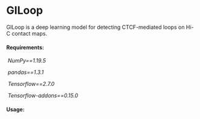 # GILoop
GILoop is a deep learning model for detecting CTCF-mediated loops on Hi-C contact maps. 



#### Requirements:

​	*NumPy==1.19.5*

​	*pandas==1.3.1*

​	*Tensorflow==2.7.0*

​	*Tensorflow-addons==0.15.0*



#### Usage:

